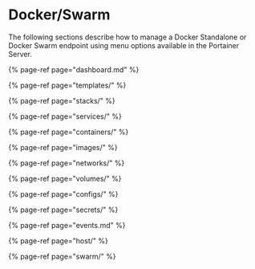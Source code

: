 # Docker/Swarm

The following sections describe how to manage a Docker Standalone or Docker Swarm endpoint using menu options available in the Portainer Server.

{% page-ref page="dashboard.md" %}

{% page-ref page="templates/" %}

{% page-ref page="stacks/" %}

{% page-ref page="services/" %}

{% page-ref page="containers/" %}

{% page-ref page="images/" %}

{% page-ref page="networks/" %}

{% page-ref page="volumes/" %}

{% page-ref page="configs/" %}

{% page-ref page="secrets/" %}

{% page-ref page="events.md" %}

{% page-ref page="host/" %}

{% page-ref page="swarm/" %}



